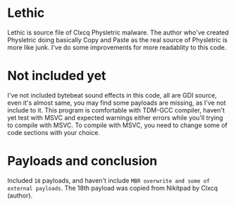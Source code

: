 # Lethic
Lethic is source file of Clxcq Physletric malware. The author who've created Physletric doing basically Copy and Paste as the real source of Physletric is more like junk. I've do some improvements for more readablity to this code.

# Not included yet
I've not included bytebeat sound effects in this code, all are GDI source, even it's almost same, you may find some payloads are missing, as I've not include to it. 
This program is comfortable with TDM-GCC compiler, haven't yet test with MSVC and expected warnings either errors while you'll trying to compile with MSVC.
To compile with MSVC, you need to change some of code sections with your choice.

# Payloads and conclusion
Included `18` payloads, and haven't include `MBR overwrite and some of external payloads`. The 18th payload was copied from Nikitpad by Clxcq (author).

